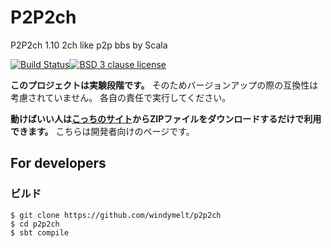 P2P2ch
======
P2P2ch 1.10
2ch like p2p bbs by Scala
  
[![Build Status](https://travis-ci.org/Hiroyuki-Nagata/p2p2ch.svg?branch=overlay-weaver)](https://travis-ci.org/Hiroyuki-Nagata/p2p2ch)[![BSD 3 clause license](http://img.shields.io/badge/license-BSD-lightgrey.svg?style=flat)](https://github.com/Hiroyuki-Nagata/p2p2ch/blob/master/LICENSE)

**このプロジェクトは実験段階です。**
そのためバージョンアップの際の互換性は考慮されていません。
各自の責任で実行してください。

**動けばいい人は[こっちのサイト](http://p2p2ch.web.fc2.com)からZIPファイルをダウンロードするだけで利用できます。**
こちらは開発者向けのページです。

For developers
--------------
### ビルド

```
$ git clone https://github.com/windymelt/p2p2ch 
$ cd p2p2ch
$ sbt compile
```
